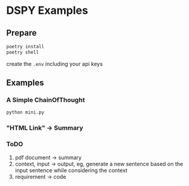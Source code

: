 # DSPY Examples

## Prepare

```sh
poetry install
poetry shell
```

create the `.env` including your api keys

## Examples

### A Simple ChainOfThought

```sh
python mini.py
```

### "HTML Link" -> Summary

### ToDO

1. pdf document -> summary
1. context, input -> output, eg, generate a new sentence based on the input sentence while considering the context
1. requirement -> code
